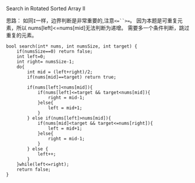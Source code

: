 Search in Rotated Sorted Array II

思路：
如同`I`一样，边界判断是非常重要的,注意`<=``>=`。
因为本题是可重复元素，所以 nums[left]<=nums[mid]无法判断为递增。
需要多一个条件判断，跳过重复的元素。


```
bool search(int* nums, int numsSize, int target) {
    if(numsSize==0) return false;
    int left=0;
    int right= numsSize-1;
    do{
        int mid = (left+right)/2;
        if(nums[mid]==target) return true;
        
        if(nums[left]<nums[mid]){
            if(nums[left]<=target && target<nums[mid]){
                right = mid-1;
            }else{
                left = mid+1;
            }
        } else if(nums[left]>nums[mid]){
            if(nums[mid]<target && target<=nums[right]){
                left = mid+1;
            }else{
                right = mid-1;
            }
        } else {
            left++;
        }
    }while(left<=right);
    return false;
}
```